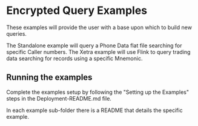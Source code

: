 # Encrypted Query Examples

These examples will provide the user with a base upon which to build new queries.

The Standalone example will query a Phone Data flat file searching for specific Caller numbers.
The Xetra example will use Flink to query trading data searching for records using a specific Mnemonic.

## Running the examples

Complete the examples setup by following the "Setting up the Examples" steps in the Deployment-README.md file.

In each example sub-folder there is a README that details the specific example.

